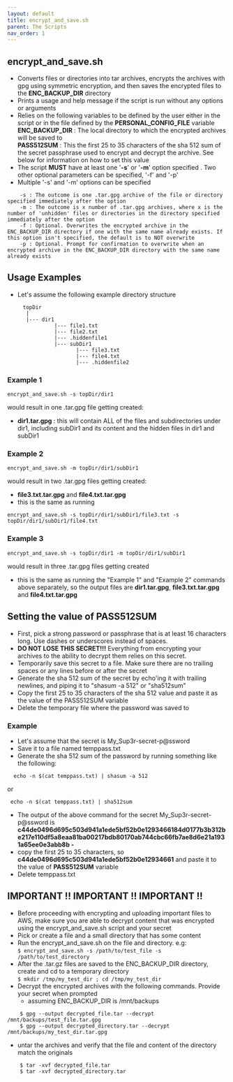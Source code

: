 ```yaml
---
layout: default
title: encrypt_and_save.sh
parent: The Scripts
nav_order: 1
---
```


## encrypt_and_save.sh
- Converts files or directories into tar archives, encrypts the archives with gpg using symmetric encryption, and then saves the encrypted files to the **ENC_BACKUP_DIR** directory
- Prints a usage and help message if the script is run without any options or arguments 
- Relies on the following variables to be defined by the user either in the script or in the file defined by the **PERSONAL_CONFIG_FILE** variable  
	**ENC_BACKUP_DIR**	:  The local directory to which the encrypted archives will be saved to  
	**PASS512SUM**	:  This the first 25 to 35 characters of the sha 512 sum of the secret passphrase used to encrypt and decrypt the archive. See below for information on how to set this value  
- The script **MUST** have at least one '**-s**' or '**-m**' option specified . Two other optional parameters can be specified, '-f' and '-p'
- Multiple '-s' and '-m' options can be specified
```
	-s : The outcome is one .tar.gpg archive of the file or directory specified immediately after the option
	-m : The outcome is x number of .tar.gpg archives, where x is the number of 'unhidden' files or directories in the directory specified immediately after the option
	-f : Optional. Overwrites the encrypted archive in the ENC_BACKUP_DIR directory if one with the same name already exists. If this option isn't specified, the default is to NOT overwrite
	-p : Optional. Prompt for confirmation to overwrite when an encrypted archive in the ENC_BACKUP_DIR directory with the same name already exists
```
## Usage Examples
- Let's assume the following example directory structure 
```
     topDir
      |
      |--- dir1
               |--- file1.txt
               |--- file2.txt
               |--- .hiddenfile1
               |--- subDir1
                      |--- file3.txt
                      |--- file4.txt
                      |--- .hiddenfile2
```

### Example 1
```
encrypt_and_save.sh -s topDir/dir1
``` 
would result in one .tar.gpg file getting created:   
- **dir1.tar.gpg** : this will contain ALL of the files and subdirectories under dir1, including subDir1 and its content and the hidden files in dir1 and subDir1


### Example 2
```
encrypt_and_save.sh -m topDir/dir1/subDir1
```` 
would result in two .tar.gpg files getting created:     
- **file3.txt.tar.gpg** and **file4.txt.tar.gpg** 
- this is the same as running 
```
encrypt_and_save.sh -s topDir/dir1/subDir1/file3.txt -s topDir/dir1/subDir1/file4.txt
```



### Example 3
```
encrypt_and_save.sh -s topDir/dir1 -m topDir/dir1/subDir1
``` 
would result in three .tar.gpg files getting created    
- this is the same as running the "Example 1" and "Example 2" commands above separately, so the output files are **dir1.tar.gpg**, **file3.txt.tar.gpg** and **file4.txt.tar.gpg**  

## Setting the value of PASS512SUM
- First, pick a strong password or passphrase that is at least 16 characters long. Use dashes or underscores instead of spaces.
- **DO NOT LOSE THIS SECRET!!!** Everything from encrypting your archives to the ability to decrypt them relies on this secret.
- Temporarily save this secret to a file. Make sure there are no trailing spaces or any lines before or after the secret
- Generate the sha 512 sum of the secret by echo'ing it with trailing newlines, and piping it to "shasum -a 512" or "sha512sum"
- Copy the first 25 to 35 characters of the sha 512 value and paste it as the value of the PASS512SUM variable
- Delete the temporary file where the password was saved to

### Example
- Let's assume that the secret is My_Sup3r-secret-p@ssword
- Save it to a file named temppass.txt
- Generate the sha 512 sum of the password by running something like the following:
```
  echo -n $(cat temppass.txt) | shasum -a 512
```
or
```
 echo -n $(cat temppass.txt) | sha512sum
```
- The output of the above command for the secret  My_Sup3r-secret-p@ssword  is   
**c44de0496d695c503d941a1ede5bf52b0e1293466184d0177b3b312be217e110df5a8eaa81ba00217bdb80170ab744cbc66fb7ae8d6e21a1931a65ee0e3abb8b  -**
- copy the first 25 to 35 characters, so **c44de0496d695c503d941a1ede5bf52b0e12934661**  and paste it to the value of **PASS512SUM** variable
- Delete temppass.txt


## IMPORTANT !! IMPORTANT !! IMPORTANT !!
- Before proceeding with encrypting and uploading important files to AWS, make sure you are able to decrypt content that was encrypted using the encrypt_and_save.sh script and your secret
- Pick or create a file and a small directory that has some content
- Run the encrypt_and_save.sh on the file and directory. e.g:   
`$ encrypt_and_save.sh -s /path/to/test_file -s /path/to/test_directory`
- After the .tar.gz files are saved to the ENC_BACKUP_DIR directory, create and cd to a temporary directory   
`$ mkdir /tmp/my_test_dir ; cd /tmp/my_test_dir`
- Decrypt the encrypted archives with the following commands. Provide your secret when prompted  
	- assuming ENC_BACKUP_DIR is /mnt/backups
```
	$ gpg --output decrypted_file.tar --decrypt /mnt/backups/test_file.tar.gpg
	$ gpg --output decrypted_directory.tar --decrypt /mnt/backups/my_test_dir.tar.gpg
```
- untar the archives and verify that the file and content of the directory match the originals
```
	$ tar -xvf decrypted_file.tar
	$ tar -xvf decrypted_directory.tar
```

